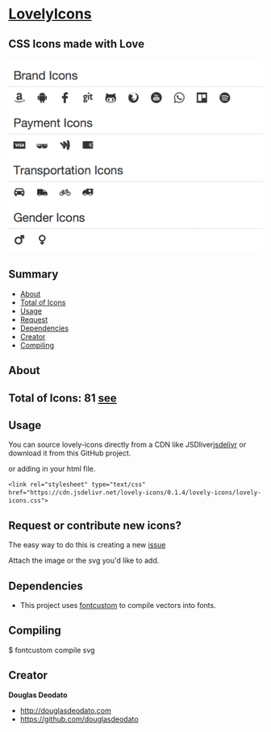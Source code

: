 # [LovelyIcons](http://www.douglasdeodato.com/lovelyicons)

## CSS Icons made with Love

![some icons](images/lovely-icons.png)


## Summary

- [About](#about)
- [Total of Icons](#totaloficons)
- [Usage](#usage)
- [Request](#request)
- [Dependencies](#dependencies)
- [Creator](#creator)
- [Compiling](#compiling)


## About


## Total of Icons: 81 [see](icons.md)


## Usage

You can source lovely-icons directly from a CDN like JSDliver[jsdelivr] or download it from this GitHub project.

or adding in your html file.
```
<link rel="stylesheet" type="text/css" href="https://cdn.jsdelivr.net/lovely-icons/0.1.4/lovely-icons/lovely-icons.css">
```

## Request or contribute new icons?

The easy way to do this is creating a new [issue](https://github.com/douglasdeodato/lovely-icons/issues/new?title=Icon%20Request:%20li-)

Attach the image or the svg you'd like to add.


## Dependencies ##
* This project uses [fontcustom](https://github.com/FontCustom/fontcustom) to compile vectors into fonts.


## Compiling

$ fontcustom compile svg


## Creator

**Douglas Deodato**

- <http://douglasdeodato.com>
- <https://github.com/douglasdeodato>


[jsdelivr]: http://www.jsdelivr.com/projects/lovely-icons
